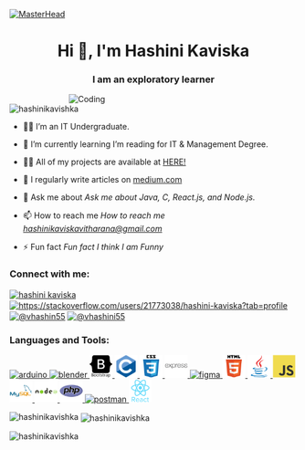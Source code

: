 [![MasterHead](https://camo.githubusercontent.com/576f06a2d060b110a0534727b21f1392fcab04af035dd1589f64e8b9b2d44938/68747470733a2f2f6d656469612e67697068792e636f6d2f6d656469612f616e79777144357539334b754374705066482f67697068792e676966)](https://rishavchanda.io)
<h1 align="center">Hi 👋, I'm Hashini Kaviska</h1>
<h3 align="center">I am an exploratory learner</h3>
<img align="right" alt="Coding" width="400" src="https://camo.githubusercontent.com/92366f0dd7da9e6314a00fe77b48706c3aaa4916de7f82250aecaf3194a696d9/68747470733a2f2f6d656469612e67697068792e636f6d2f6d656469612f72716439523379614479313661386b4443312f67697068792e676966"

<p align="left"> <img src="https://komarev.com/ghpvc/?username=hashinikavishka&label=Profile%20views&color=0e75b6&style=flat" alt="hashinikavishka" /> </p>


- 👩‍🎓 I’m an IT Undergraduate.

- 🌱 I’m currently learning I’m reading for IT & Management Degree.

- 👩‍💻 All of my projects are available at <a href="https://github.com/HashiniKavishka?tab=repositories">HERE!</a></p>

- 📝 I regularly write articles on <a href="https://vhashini55.medium.com/" rel="nofollow">medium.com</a>

- 💬 Ask me about *Ask me about Java, C, React.js, and Node.js.*

- 📫 How to reach me *How to reach me hashinikaviskavitharana@gmail.com*

- ⚡ Fun fact *Fun fact I think I am Funny*

<h3 align="left">Connect with me:</h3>
<p align="left">
<a href="https://linkedin.com/in/hashini kaviska" target="blank"><img align="center" src="https://raw.githubusercontent.com/rahuldkjain/github-profile-readme-generator/master/src/images/icons/Social/linked-in-alt.svg" alt="hashini kaviska" height="30" width="40" /></a>
<a href="https://stackoverflow.com/users/https://stackoverflow.com/users/21773038/hashini-kaviska?tab=profile" target="blank"><img align="center" src="https://raw.githubusercontent.com/rahuldkjain/github-profile-readme-generator/master/src/images/icons/Social/stack-overflow.svg" alt="https://stackoverflow.com/users/21773038/hashini-kaviska?tab=profile" height="30" width="40" /></a>
<a href="https://medium.com/@vhashin55" target="blank"><img align="center" src="https://raw.githubusercontent.com/rahuldkjain/github-profile-readme-generator/master/src/images/icons/Social/medium.svg" alt="@vhashin55" height="30" width="40" /></a>
<a href="https://www.hackerearth.com/@vhashini55" target="blank"><img align="center" src="https://raw.githubusercontent.com/rahuldkjain/github-profile-readme-generator/master/src/images/icons/Social/hackerearth.svg" alt="@vhashini55" height="30" width="40" /></a>
</p>

<h3 align="left">Languages and Tools:</h3>
<p align="left"> <a href="https://www.arduino.cc/" target="_blank" rel="noreferrer"> <img src="https://cdn.worldvectorlogo.com/logos/arduino-1.svg" alt="arduino" width="40" height="40"/> </a> <a href="https://www.blender.org/" target="_blank" rel="noreferrer"> <img src="https://download.blender.org/branding/community/blender_community_badge_white.svg" alt="blender" width="40" height="40"/> </a> <a href="https://getbootstrap.com" target="_blank" rel="noreferrer"> <img src="https://raw.githubusercontent.com/devicons/devicon/master/icons/bootstrap/bootstrap-plain-wordmark.svg" alt="bootstrap" width="40" height="40"/> </a> <a href="https://www.cprogramming.com/" target="_blank" rel="noreferrer"> <img src="https://raw.githubusercontent.com/devicons/devicon/master/icons/c/c-original.svg" alt="c" width="40" height="40"/> </a> <a href="https://www.w3schools.com/css/" target="_blank" rel="noreferrer"> <img src="https://raw.githubusercontent.com/devicons/devicon/master/icons/css3/css3-original-wordmark.svg" alt="css3" width="40" height="40"/> </a> <a href="https://expressjs.com" target="_blank" rel="noreferrer"> <img src="https://raw.githubusercontent.com/devicons/devicon/master/icons/express/express-original-wordmark.svg" alt="express" width="40" height="40"/> </a> <a href="https://www.figma.com/" target="_blank" rel="noreferrer"> <img src="https://www.vectorlogo.zone/logos/figma/figma-icon.svg" alt="figma" width="40" height="40"/> </a> <a href="https://www.w3.org/html/" target="_blank" rel="noreferrer"> <img src="https://raw.githubusercontent.com/devicons/devicon/master/icons/html5/html5-original-wordmark.svg" alt="html5" width="40" height="40"/> </a> <a href="https://www.java.com" target="_blank" rel="noreferrer"> <img src="https://raw.githubusercontent.com/devicons/devicon/master/icons/java/java-original.svg" alt="java" width="40" height="40"/> </a> <a href="https://developer.mozilla.org/en-US/docs/Web/JavaScript" target="_blank" rel="noreferrer"> <img src="https://raw.githubusercontent.com/devicons/devicon/master/icons/javascript/javascript-original.svg" alt="javascript" width="40" height="40"/> </a> <a href="https://www.mysql.com/" target="_blank" rel="noreferrer"> <img src="https://raw.githubusercontent.com/devicons/devicon/master/icons/mysql/mysql-original-wordmark.svg" alt="mysql" width="40" height="40"/> </a> <a href="https://nodejs.org" target="_blank" rel="noreferrer"> <img src="https://raw.githubusercontent.com/devicons/devicon/master/icons/nodejs/nodejs-original-wordmark.svg" alt="nodejs" width="40" height="40"/> </a> <a href="https://www.php.net" target="_blank" rel="noreferrer"> <img src="https://raw.githubusercontent.com/devicons/devicon/master/icons/php/php-original.svg" alt="php" width="40" height="40"/> </a> <a href="https://postman.com" target="_blank" rel="noreferrer"> <img src="https://www.vectorlogo.zone/logos/getpostman/getpostman-icon.svg" alt="postman" width="40" height="40"/> </a> <a href="https://reactjs.org/" target="_blank" rel="noreferrer"> <img src="https://raw.githubusercontent.com/devicons/devicon/master/icons/react/react-original-wordmark.svg" alt="react" width="40" height="40"/> </a> </p>

<p><img align="left" src="https://github-readme-stats.vercel.app/api/top-langs?username=hashinikavishka&show_icons=true&locale=en&layout=compact" alt="hashinikavishka" /></p>

<p>&nbsp;<img align="center" src="https://github-readme-stats.vercel.app/api?username=hashinikavishka&show_icons=true&locale=en" alt="hashinikavishka" /></p>

<p><img align="center" src="https://github-readme-streak-stats.herokuapp.com/?user=hashinikavishka&" alt="hashinikavishka" /></p>
